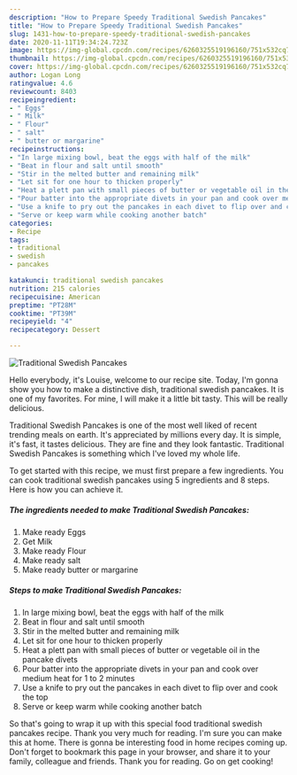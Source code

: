 ```yaml
---
description: "How to Prepare Speedy Traditional Swedish Pancakes"
title: "How to Prepare Speedy Traditional Swedish Pancakes"
slug: 1431-how-to-prepare-speedy-traditional-swedish-pancakes
date: 2020-11-11T19:34:24.723Z
image: https://img-global.cpcdn.com/recipes/6260325519196160/751x532cq70/traditional-swedish-pancakes-recipe-main-photo.jpg
thumbnail: https://img-global.cpcdn.com/recipes/6260325519196160/751x532cq70/traditional-swedish-pancakes-recipe-main-photo.jpg
cover: https://img-global.cpcdn.com/recipes/6260325519196160/751x532cq70/traditional-swedish-pancakes-recipe-main-photo.jpg
author: Logan Long
ratingvalue: 4.6
reviewcount: 8403
recipeingredient:
- " Eggs"
- " Milk"
- " Flour"
- " salt"
- " butter or margarine"
recipeinstructions:
- "In large mixing bowl, beat the eggs with half of the milk"
- "Beat in flour and salt until smooth"
- "Stir in the melted butter and remaining milk"
- "Let sit for one hour to thicken properly"
- "Heat a plett pan with small pieces of butter or vegetable oil in the pancake divets"
- "Pour batter into the appropriate divets in your pan and cook over medium heat for 1 to 2 minutes"
- "Use a knife to pry out the pancakes in each divet to flip over and cook the top"
- "Serve or keep warm while cooking another batch"
categories:
- Recipe
tags:
- traditional
- swedish
- pancakes

katakunci: traditional swedish pancakes 
nutrition: 215 calories
recipecuisine: American
preptime: "PT28M"
cooktime: "PT39M"
recipeyield: "4"
recipecategory: Dessert

---
```



![Traditional Swedish Pancakes](https://img-global.cpcdn.com/recipes/6260325519196160/751x532cq70/traditional-swedish-pancakes-recipe-main-photo.jpg)

Hello everybody, it's Louise, welcome to our recipe site. Today, I'm gonna show you how to make a distinctive dish, traditional swedish pancakes. It is one of my favorites. For mine, I will make it a little bit tasty. This will be really delicious.

Traditional Swedish Pancakes is one of the most well liked of recent trending meals on earth. It's appreciated by millions every day. It is simple, it's fast, it tastes delicious. They are fine and they look fantastic. Traditional Swedish Pancakes is something which I've loved my whole life.




To get started with this recipe, we must first prepare a few ingredients. You can cook traditional swedish pancakes using 5 ingredients and 8 steps. Here is how you can achieve it.

<!--inarticleads1-->

##### The ingredients needed to make Traditional Swedish Pancakes:

1. Make ready  Eggs
1. Get  Milk
1. Make ready  Flour
1. Make ready  salt
1. Make ready  butter or margarine




<!--inarticleads2-->

##### Steps to make Traditional Swedish Pancakes:

1. In large mixing bowl, beat the eggs with half of the milk
1. Beat in flour and salt until smooth
1. Stir in the melted butter and remaining milk
1. Let sit for one hour to thicken properly
1. Heat a plett pan with small pieces of butter or vegetable oil in the pancake divets
1. Pour batter into the appropriate divets in your pan and cook over medium heat for 1 to 2 minutes
1. Use a knife to pry out the pancakes in each divet to flip over and cook the top
1. Serve or keep warm while cooking another batch




So that's going to wrap it up with this special food traditional swedish pancakes recipe. Thank you very much for reading. I'm sure you can make this at home. There is gonna be interesting food in home recipes coming up. Don't forget to bookmark this page in your browser, and share it to your family, colleague and friends. Thank you for reading. Go on get cooking!
